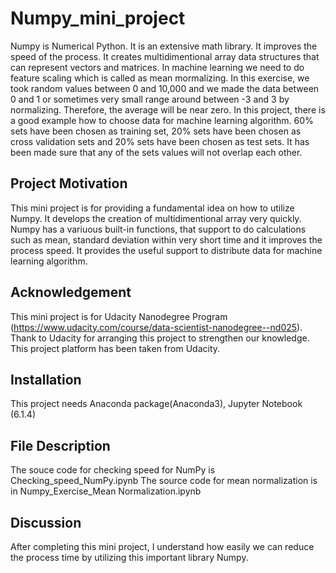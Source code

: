 # Numpy_mini_project
Numpy is Numerical Python. It is an extensive math library. It improves the speed of the process. It creates multidimentional array data structures that can represent vectors and matrices. In machine learning we need to do feature scaling which is called as mean mormalizing. In this exercise, we took random values between 0 and 10,000 and we made the data between 0 and 1 or sometimes very small range around between -3 and 3 by normalizing. Therefore, the average will be near zero. In this project, there is a good example how to choose data for machine learning algorithm. 60% sets have been chosen as training set, 20% sets have been chosen as cross validation sets and 20% sets have been chosen as test sets. It has been made sure that any of the sets values will not overlap each other.
## Project Motivation
This mini project is for providing a fundamental idea on how to utilize Numpy. It develops the creation of multidimentional array very quickly. Numpy has a variuous built-in functions, that support to do calculations such as mean, standard deviation within very short time and it improves the process speed. It provides the useful support to distribute data for machine learning algorithm. 
## Acknowledgement
This mini project is for Udacity Nanodegree Program (https://www.udacity.com/course/data-scientist-nanodegree--nd025). Thank to Udacity for arranging this project to strengthen our knowledge. This project platform has been taken from Udacity.
## Installation
This project needs Anaconda package(Anaconda3), Jupyter Notebook (6.1.4)

## File Description
The souce code for checking speed for NumPy is Checking_speed_NumPy.ipynb
The source code for mean normalization is in Numpy_Exercise_Mean Normalization.ipynb
## Discussion
After completing this mini project, I understand how easily we can reduce the process time by utilizing this important library Numpy.
